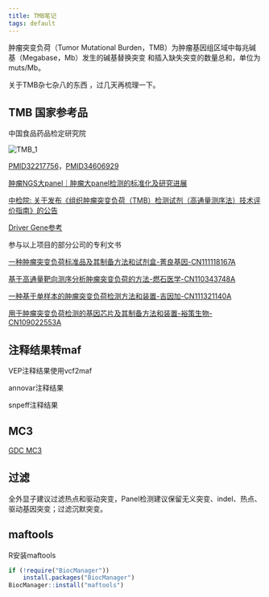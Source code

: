 ```yaml
---
title: TMB笔记
tags: default
---
```


肿瘤突变负荷（Tumor Mutational Burden，TMB）为肿瘤基因组区域中每兆碱基（Megabase，Mb）发生的碱基替换突变 和插入缺失突变的数量总和，单位为 muts/Mb。

关于TMB杂七杂八的东西 ，过几天再梳理一下。

## TMB 国家参考品

中国食品药品检定研究院

![TMB_1](https://raw.githubusercontent.com/pzweuj/pzweuj.github.io/master/downloads/images/TMB_1.png)

[PMID32217756](https://www.ncbi.nlm.nih.gov/pmc/articles/PMC7174078/)，[PMID34606929](https://pubmed.ncbi.nlm.nih.gov/34606929/)


[肿瘤NGS大panel｜肿瘤大panel检测的标准化及研究进展](http://med.china.com.cn/content/pid/234619/tid/1026)

[中检院: 关于发布《组织肿瘤突变负荷（TMB）检测试剂（高通量测序法）技术评价指南》的公告](https://www.nifdc.org.cn//nifdc/kjyd/202112210819104618.html)

[Driver Gene参考](https://www.intogen.org/)

参与以上项目的部分公司的专利文书

[一种肿瘤突变负荷标准品及其制备方法和试剂盒-菁良基因-CN111118167A](https://patents.google.com/patent/CN111118167A/zh)

[基于高通量靶向测序分析肿瘤突变负荷的方法-燃石医学-CN110343748A](https://patents.google.com/patent/CN110343748A/zh)

[一种基于单样本的肿瘤突变负荷检测方法和装置-吉因加-CN111321140A](https://patents.google.com/patent/CN111321140A/zh)

[用于肿瘤突变负荷检测的基因芯片及其制备方法和装置-裕策生物-CN109022553A](https://patents.google.com/patent/CN109022553A/zh)



## 注释结果转maf

VEP注释结果使用vcf2maf

annovar注释结果

snpeff注释结果


## MC3

[GDC MC3](https://gdc.cancer.gov/about-data/publications/mc3-2017)


## 过滤

全外显子建议过滤热点和驱动突变，Panel检测建议保留无义突变、indel、热点、驱动基因突变；过滤沉默突变。




## maftools

R安装maftools
```R
if (!require("BiocManager"))
    install.packages("BiocManager")
BiocManager::install("maftools")
```







